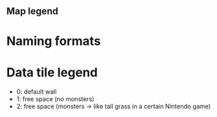 ## Map legend

# Naming formats

# Data tile legend
- 0: default wall
- 1: free space (no monsters)
- 2: free space (monsters -> like tall grass in a certain Nintendo game)